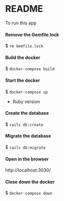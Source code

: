 # README

To run this app

#### Remove the Gemfile.lock
$ `rm Gemfile.lock`
#### Build the docker  
$ `docker-compose build`
#### Start the docker 
$ `docker-compose up`
* Ruby version
#### Create the database
$ `rails db:create`
#### Migrate the database
$ `rails db:migrate`

#### Open in the browser
http://localhost:3030/

#### Close down the docker
$ `docker-compose down`
